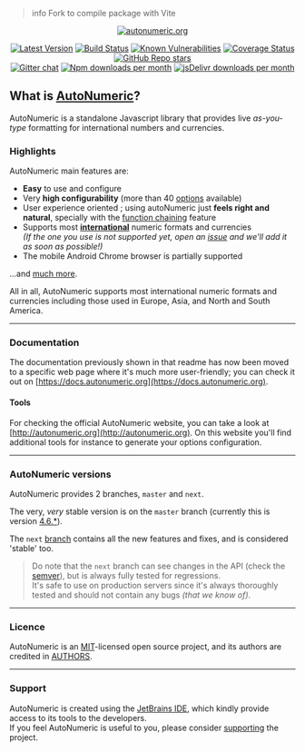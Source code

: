 > info
> Fork to compile package with Vite

<p align="center"><a href="http://autonumeric.org"><img src="http://autonumeric.org/statics/icons/apple-icon-152x152.png" alt="autonumeric.org"></a></p>
<p align="center">
<a href="https://npmjs.org/package/autonumeric"><img src="https://img.shields.io/npm/v/autonumeric.svg" alt="Latest Version"></a>
<a href="https://app.travis-ci.com/github/autoNumeric/autoNumeric/"><img src="https://app.travis-ci.com/autoNumeric/autoNumeric.svg?branch=next" alt="Build Status"></a>
<a href="https://snyk.io/test/github/autoNumeric/autoNumeric"><img src="https://snyk.io/test/github/autoNumeric/autoNumeric/badge.svg" alt="Known Vulnerabilities"></a>
<a href="https://coveralls.io/github/autoNumeric/autoNumeric?branch=next"><img src="https://coveralls.io/repos/github/autoNumeric/autoNumeric/badge.svg?branch=next" alt="Coverage Status"></a>
<a href="https://github.com/autoNumeric/autoNumeric/stargazers"><img src="https://img.shields.io/github/stars/autoNumeric/autoNumeric?color=yellow" alt="GitHub Repo stars"></a>
<br>
<a href="https://gitter.im/autoNumeric/autoNumeric"><img src="https://img.shields.io/badge/gitter-autoNumeric%2FautoNumeric-brightgreen.svg" alt="Gitter chat"></a>
<a href="http://badge.fury.io/js/autonumeric"><img src="http://img.shields.io/npm/dm/autonumeric.svg" alt="Npm downloads per month"></a>
<a href="https://www.jsdelivr.com/package/npm/autonumeric"><img src="https://data.jsdelivr.com/v1/package/npm/autonumeric/badge?style=rounded" alt="jsDelivr downloads per month"></a>
</p>

## What is [AutoNumeric](http://autonumeric.org)?

AutoNumeric is a standalone Javascript library that provides live *as-you-type* formatting for international numbers and currencies.


### Highlights

AutoNumeric main features are:

- **Easy** to use and configure
- Very **high configurability** (more than 40 [options](https://docs.autonumeric.org/Documentation/configuration%20options/) available)
- User experience oriented ; using autoNumeric just **feels right and natural**, specially with the [function chaining](https://docs.autonumeric.org/Documentation/instantiated%20methods/#function-chaining) feature
- Supports most [**international**](https://docs.autonumeric.org/Documentation/predefined%20options/#predefined-language-options) numeric formats and currencies<br>*(If the one you use is not supported yet, open an [issue](https://github.com/autoNumeric/autoNumeric/issues/new) and we'll add it as soon as possible!)*
- The mobile Android Chrome browser is partially supported

...and [much more](https://docs.autonumeric.org).

All in all, AutoNumeric supports most international numeric formats and currencies including those used in Europe, Asia, and North and South America.

****

### Documentation

The documentation previously shown in that readme has now been moved to a specific web page where it's much more user-friendly; you can check it out on [https://docs.autonumeric.org](https://docs.autonumeric.org).

#### Tools
For checking the official AutoNumeric website, you can take a look at [http://autonumeric.org](http://autonumeric.org). On this website you'll find additional tools for instance to generate your options configuration.

****

### AutoNumeric versions

AutoNumeric provides 2 branches, `master` and `next`.

The very, *very* stable version is on the `master` branch (currently this is version [4.6.*](https://github.com/autoNumeric/autoNumeric/tree/master)).

The `next` [branch](https://github.com/autoNumeric/autoNumeric/tree/next) contains all the new features and fixes, and is considered 'stable' too.

> Do note that the `next` branch can see changes in the API (check the [semver](http://semver.org/)), but is always fully tested for regressions.<br>It's safe to use on production servers since it's always thoroughly tested and should not contain any bugs *(that we know of)*.

****

### Licence
AutoNumeric is an [MIT](http://opensource.org/licenses/MIT)-licensed open source project, and its authors are credited in [AUTHORS](https://github.com/autoNumeric/autoNumeric/blob/next/AUTHORS).

****

### Support

AutoNumeric is created using the [JetBrains IDE](https://www.jetbrains.com/community/opensource/#support), which kindly provide access to its tools to the developers.<br>
If you feel AutoNumeric is useful to you, please consider [supporting](https://docs.autonumeric.org/Documentation/support/) the project.
